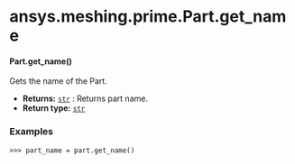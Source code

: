 # ansys.meshing.prime.Part.get_name

<a id="ansys.meshing.prime.Part.get_name"></a>

#### Part.get_name()

Gets the name of the Part.

* **Returns:**
  [`str`](https://docs.python.org/3.11/library/stdtypes.html#str)
  : Returns part name.
* **Return type:**
  [`str`](https://docs.python.org/3.11/library/stdtypes.html#str)

### Examples

```pycon
>>> part_name = part.get_name()
```

<!-- !! processed by numpydoc !! -->
